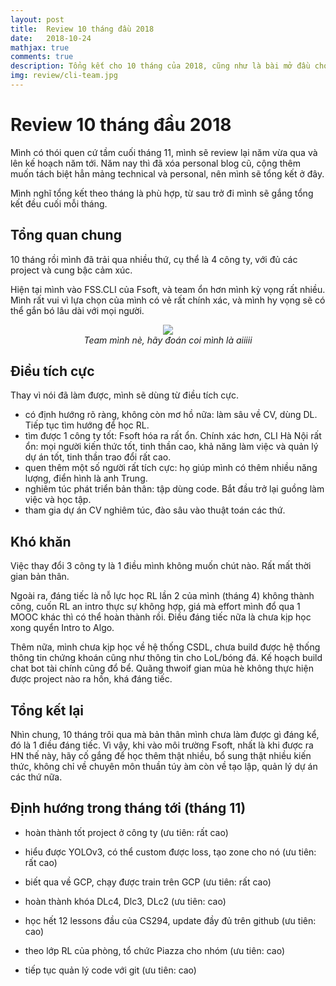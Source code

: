 ```yaml
---
layout: post
title:  Review 10 tháng đầu 2018
date:   2018-10-24
mathjax: true
comments: true
description: Tổng kết cho 10 tháng của 2018, cũng như là bài mở đầu cho các review hàng tháng của mình
img: review/cli-team.jpg
---
```


# Review 10 tháng đầu 2018

Mình có thói quen cứ tầm cuối tháng 11, mình sẽ review lại năm vừa qua và lên kế hoạch năm tới. Năm nay thì đã xóa personal blog cũ, cộng thêm muốn tách biệt hẳn mảng technical và personal, nên mình sẽ tổng kết ở đây.

Mình nghĩ tổng kết theo tháng là phù hợp, từ sau trở đi mình sẽ gắng tổng kết đều cuối mỗi tháng.

## Tổng quan chung

10 tháng rồi mình đã trải qua nhiều thứ, cụ thể là 4 công ty, với đủ các project và cung bậc cảm xúc.

Hiện tại mình vào FSS.CLI của Fsoft, và team ổn hơn mình kỳ vọng rất nhiều. Mình rất vui vì lựa chọn của mình có vẻ rất chính xác, và mình hy vọng sẽ có thể gắn bó lâu dài với mọi người.


<p align="center">
  <img src="https://tulip4attoo.github.io/assets/img/review/cli-team.jpg"><br>
  <i>Team mình nè, hãy đoán coi mình là aiiiii</i>
</p>


## Điều tích cực

Thay vì nói đã làm được, mình sẽ dùng từ điều tích cực. 

+ có định hướng rõ ràng, không còn mơ hồ nữa: làm sâu về CV, dùng DL. Tiếp tục tìm hướng để học RL.
+ tìm được 1 công ty tốt: Fsoft hóa ra rất ổn. Chính xác hơn, CLI Hà Nội rất ổn: mọi người kiến thức tốt, tinh thần cao, khả năng làm việc và quản lý dự án tốt, tinh thần trao đổi rất cao.
+ quen thêm một số người rất tích cực: họ giúp mình có thêm nhiều năng lượng, điển hình là anh Trung.
+ nghiêm túc phát triển bản thân: tập dùng code. Bắt đầu trở lại guồng làm việc và học tập.
+ tham gia dự án CV nghiêm túc, đào sâu vào thuật toán các thứ.


## Khó khăn

Việc thay đổi 3 công ty là 1 điều mình không muốn chút nào. Rất mất thời gian bản thân.

Ngoài ra, đáng tiếc là nỗ lực học RL lần 2 của mình (tháng 4) không thành công, cuốn RL an intro thực sự không hợp, giá mà effort mình đổ qua 1 MOOC khác thì có thể hoàn thành rồi. Điều đáng tiếc nữa là chưa kịp học xong quyển Intro to Algo.

Thêm nữa, mình chưa kịp học về hệ thống CSDL, chưa build được hệ thống thông tin chứng khoán cũng như thông tin cho LoL/bóng đá. Kế hoạch build chat bot tài chính cũng đổ bể. Quãng thwoif gian mùa hè không thực hiện được project nào ra hồn, khá đáng tiếc.

## Tổng kết lại

Nhìn chung, 10 tháng trôi qua mà bản thân mình chưa làm được gì đáng kể, đó là 1 điều đáng tiếc. Vì vậy, khi vào môi trường Fsoft, nhất là khi được ra HN thế này, hãy cố gắng để học thêm thật nhiều, bổ sung thật nhiều kiến thức, không chỉ về chuyên môn thuần túy àm còn về tạo lập, quản lý dự án các thứ nữa.

## Định hướng trong tháng tới (tháng 11)

- hoàn thành tốt project ở công ty (ưu tiên: rất cao)
- hiểu được YOLOv3, có thể custom được loss, tạo zone cho nó (ưu tiên: rất cao)
- biết qua về GCP, chạy được train trên GCP (ưu tiên: rất cao)

- hoàn thành khóa DLc4, Dlc3, DLc2 (ưu tiên: cao)
- học hết 12 lessons đầu của CS294, update đầy đủ trên github (ưu tiên: cao)
- theo lớp RL của phòng, tổ chức Piazza cho nhóm (ưu tiên: cao)

- tiếp tục quản lý code với git (ưu tiên: cao)